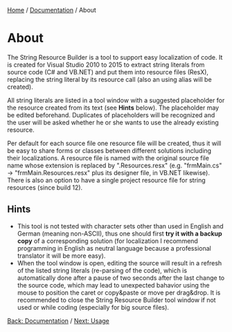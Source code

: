 [Home][home] / [Documentation](Documentation.md) / About

# About
The String Resource Builder is a tool to support easy localization of code.  It is created for Visual Studio 2010 to 2015 to extract string literals from source code (C# and VB.NET) and put them into resource files (ResX), replacing the string literal by its resource call (also an using alias will be created).

All string literals are listed in a tool window with a suggested placeholder for the resource created from its text (see **Hints** below). The placeholder may be edited beforehand. Duplicates of placeholders will be recognized and the user will be asked whether he or she wants to use the already existing resource.

Per default for each source file one resource file will be created, thus it will be easy to share forms or classes between different solutions including their localizations. A resource file is named with the original source file name whose extension is replaced by ".Resources.resx" (e.g. "frmMain.cs" -> "frmMain.Resources.resx" plus its designer file, in VB.NET likewise).
There is also an option to have a single project resource file for string resources (since build 12).

## Hints
* This tool is not tested with character sets other than used in English and German (meaning non-ASCII), thus one should first **try it with a backup copy** of a corresponding solution (for localization I recommend programming in English as neutral language because a professional translator it will be more easy).
* When the tool window is open, editing the source will result in a refresh of the listed string literals (re-parsing of the code), which is automatically done after a pause of two seconds after the last change to the source code, which may lead to unexpected bahavior using the mouse to position the caret or copy&paste or move per drag&drop.  It is recommended to close the String Resource Builder tool window if not used or while coding (especially for big source files).

[Back: Documentation](Documentation.md) / [Next: Usage](Usage.md)

[home]: https://github.com/Dany-R/IBR.StringResourceBuilder2011
